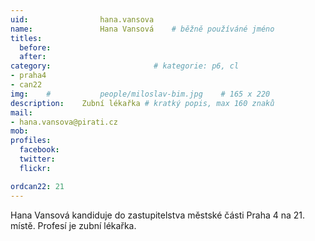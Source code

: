 ```yaml
---
uid:                hana.vansova
name:               Hana Vansová  	# běžně používáné jméno
titles:
  before:
  after:
category:                       # kategorie: p6, cl
- praha4
- can22
img: 	#	        people/miloslav-bim.jpg    # 165 x 220
description:    Zubní lékařka # kratký popis, max 160 znaků
mail:
- hana.vansova@pirati.cz
mob:			
profiles:
  facebook:
  twitter: 
  flickr: 

ordcan22: 21
---
```


Hana Vansová kandiduje do zastupitelstva městské části Praha 4 na 21. místě. Profesí je zubní lékařka.
